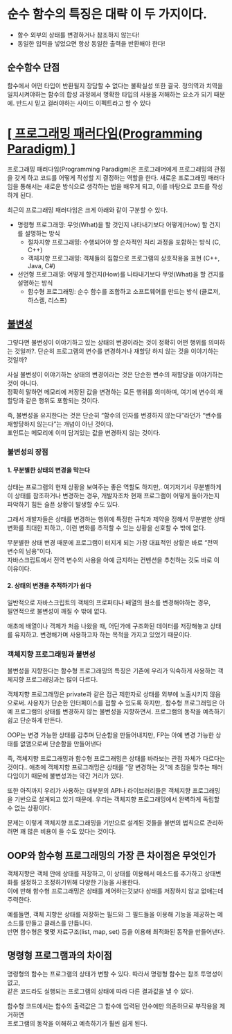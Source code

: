 # 순수 함수의 특징은 대략 이 두 가지이다.
* 함수 외부의 상태를 변경하거나 참조하지 않는다!
* 동일한 입력을 넣었으면 항상 동일한 출력을 반환해야 한다!

## 순수함수 단점
함수에서 어떤 타입이 반환될지 장담할 수 없다는 불확실성 또한 결국. 
정의역과 치역을 일치시켜야하는 함수의 합성 과정에서 명확한 타입의 사용을 저해하는 요소가 되기 때문에. 
반드시 믿고 걸러야하는 사이드 이펙트라고 할 수 있다


# [[ 프로그래밍 패러다임(Programming Paradigm) ]](https://mangkyu.tistory.com/111)
프로그래밍 패러다임(Programming Paradigm)은 프로그래머에게 프로그래밍의 관점을 갖게 하고 코드를 어떻게 작성할 지 결정하는 역할을 한다. 새로운 프로그래밍 패러다임을 통해서는 새로운 방식으로 생각하는 법을 배우게 되고, 이를 바탕으로 코드를 작성하게 된다.

최근의 프로그래밍 패러다임은 크게 아래와 같이 구분할 수 있다.

* 명령형 프로그래밍: 무엇(What)을 할 것인지 나타내기보다 어떻게(How) 할 건지를 설명하는 방식
  * 절차지향 프로그래밍: 수행되어야 할 순차적인 처리 과정을 포함하는 방식 (C, C++)
  * 객체지향 프로그래밍: 객체들의 집합으로 프로그램의 상호작용을 표현 (C++, Java, C#)
* 선언형 프로그래밍: 어떻게 할건지(How)를 나타내기보다 무엇(What)을 할 건지를 설명하는 방식
  * 함수형 프로그래밍: 순수 함수를 조합하고 소프트웨어를 만드는 방식 (클로저, 하스켈, 리스프)

## [불변성](https://evan-moon.github.io/2020/01/05/what-is-immutable/)
그렇다면 불변성이 이야기하고 있는 상태의 변경이라는 것이 정확히 어떤 행위를 의미하는 것일까?. 
단순히 프로그램의 변수를 변경하거나 재할당 하지 않는 것을 이야기하는 것일까?

사실 불변성이 이야기하는 상태의 변경이라는 것은 단순한 변수의 재할당을 이야기하는 것이 아니다.  
정확히 말하면 메모리에 저장된 값을 변경하는 모든 행위를 의미하며, 여기에 변수의 재할당과 같은 행위도 포함되는 것이다.

즉, 불변성을 유지한다는 것은 단순히 “함수의 인자를 변경하지 않는다”라던가 “변수를 재할당하지 않는다”는 개념이 아닌 것이다.  
포인트는 메모리에 이미 담겨있는 값을 변경하지 않는 것이다.

### 불변성의 장점
#### 1. 무분별한 상태의 변경을 막는다

상태는 프로그램의 현재 상황을 보여주는 좋은 역할도 하지만,. 
여기저기서 무분별하게 이 상태를 참조하거나 변경하는 경우, 개발자조차 현재 프로그램이 어떻게 돌아가는지 파악하기 힘든 슬픈 상황이 발생할 수도 있다.

그래서 개발자들은 상태를 변경하는 행위에 특정한 규칙과 제약을 정해서 무분별한 상태 변화를 최대한 피하고,. 
이런 변화를 추적할 수 있는 상황을 선호할 수 밖에 없다.

무분별한 상태 변경 때문에 프로그램이 터지게 되는 가장 대표적인 상황은 바로 “전역 변수의 남용”이다.  
자바스크립트에서 전역 변수의 사용을 아예 금지하는 컨벤션을 추천하는 것도 바로 이 이유이다.

#### 2. 상태의 변경을 추적하기가 쉽다

일반적으로 자바스크립트의 객체의 프로퍼티나 배열의 원소를 변경해야하는 경우,  
필연적으로 불변성이 깨질 수 밖에 없다.

애초에 배열이나 객체가 처음 나왔을 때, 어딘가에 구조화된 데이터를 저장해놓고 상태를 유지하고. 
변경해가며 사용하고자 하는 목적을 가지고 있었기 때문이다.

### 객체지향 프로그래밍과 불변성
불변성을 지향한다는 함수형 프로그래밍의 특징은 기존에 우리가 익숙하게 사용하는 객체지향 프로그래밍과는 많이 다르다.

객체지향 프로그래밍은 private과 같은 접근 제한자로 상태를 외부에 노출시키지 않음으로써. 
사용자가 단순한 인터페이스를 접할 수 있도록 하지만,. 
함수형 프로그래밍은 아예 프로그램의 상태를 변경하지 않는 불변성을 지향하면서. 
프로그램의 동작을 예측하기 쉽고 단순하게 만든다.

OOP는 변경 가능한 상태를 감추며 단순함을 만들어내지만,
FP는 아예 변경 가능한 상태를 없앰으로써 단순함을 만들어낸다

즉, 객체지향 프로그래밍과 함수형 프로그래밍은 상태를 바라보는 관점 자체가 다르다는 것이다.. 
애초에 객체지향 프로그래밍은 상태를 “잘 변경하는 것”에 초점을 맞추는 패러다임이기 때문에 불변성과는 약간 거리가 있다.

또한 아직까지 우리가 사용하는 대부분의 API나 라이브러리들은 객체지향 프로그래밍을 기반으로 설계되고 있기 때문에. 
우리는 객체지향 프로그래밍에서 완벽하게 독립할 수 없는 상황이다.

문제는 이렇게 객체지향 프로그래밍을 기반으로 설계된 것들을 불변의 법칙으로 관리하려면 꽤 많은 비용이 들 수도 있다는 것이다.


## OOP와 함수형 프로그래밍의 가장 큰 차이점은 무엇인가
객체지향은 객체 안에 상태를 저장하고, 이 상태를 이용해서 메소드를 추가하고 상태변화를 설정하고 조정하기위해 다양한 기능을 사용한다.  
이에 반해 함수형 프로그래밍은 상태를 제어하는것보다 상태를 저장하지 않고 없애는데 주력한다.   

예를들면, 객체 지향은 상태를 저장하는 필드와 그 필드들을 이용해 기능을 제공하는 메소드를 만들고 클래스를 만듭니다.  
반면 함수형은 몇몇 자료구조(list, map, set) 등을 이용해 최적화된 동작을 만들어낸다.

## 명령형 프로그램과의 차이점
명령형의 함수는 프로그램의 상태가 변할 수 있다. 따라서 명령형 함수는 참조 투명성이 없고,  
같은 코드라도 실행되는 프로그램의 상태에 따라 다른 결과값을 낼 수 있다.

함수형 코드에서는 함수의 출력값은 그 함수에 입력된 인수에만 의존하므로 부작용을 제거하면  
프로그램의 동작을 이해하고 예측하기가 훨씬 쉽게 된다.
